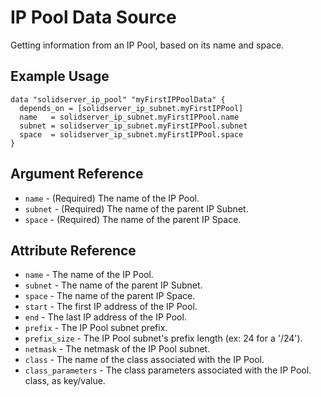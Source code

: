 # IP Pool Data Source

Getting information from an IP Pool, based on its name and space.

## Example Usage

```
data "solidserver_ip_pool" "myFirstIPPoolData" {
  depends_on = [solidserver_ip_subnet.myFirstIPPool]
  name   = solidserver_ip_subnet.myFirstIPPool.name
  subnet = solidserver_ip_subnet.myFirstIPPool.subnet
  space  = solidserver_ip_subnet.myFirstIPPool.space
}
```

## Argument Reference

* `name` - (Required) The name of the IP Pool.
* `subnet` - (Required) The name of the parent IP Subnet.
* `space` - (Required) The name of the parent IP Space.

## Attribute Reference

* `name` - The name of the IP Pool.
* `subnet` - The name of the parent IP Subnet.
* `space` - The name of the parent IP Space.
* `start` - The first IP address of the IP Pool.
* `end` - The last IP address of the IP Pool.
* `prefix` - The IP Pool subnet prefix.
* `prefix_size` - The IP Pool subnet's prefix length (ex: 24 for a '/24').
* `netmask` - The netmask of the IP Pool subnet.
* `class` -  The name of the class associated with the IP Pool.
* `class_parameters` - The class parameters associated with the IP Pool. class, as key/value.